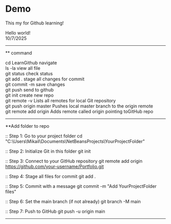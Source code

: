 # Demo

This my for Github learning!

Hello world!  
10/7/2025

---

** command

cd LearnGithub          navigate  
ls -la                  view all file  
git status              check status  
git add .               stage all changes for commit  
git commit -m           save changes  
git push                send to github    
git init                create new repo  
git remote -v           Lists all remotes for local Git repository  
git push origin master  Pushes local master branch to the origin remote  
git remote add origin   Adds remote called origin pointing toGitHub repo  


---

**Add folder to repo

:: Step 1: Go to your project folder
cd "C:\Users\Mikail\Documents\NetBeansProjects\YourProjectFolder"

:: Step 2: Initialize Git in this folder
git init

:: Step 3: Connect to your GitHub repository
git remote add origin https://github.com/your-username/Portfolio.git

:: Step 4: Stage all files for commit
git add .

:: Step 5: Commit with a message
git commit -m "Add YourProjectFolder files"

:: Step 6: Set the main branch (if not already)
git branch -M main

:: Step 7: Push to GitHub
git push -u origin main

---